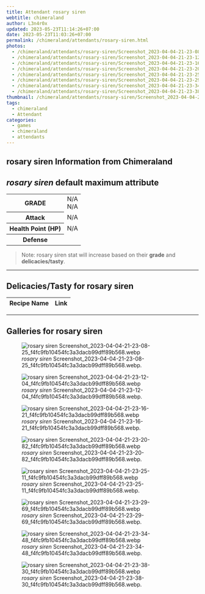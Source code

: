 ```yaml
---
title: Attendant rosary siren
webtitle: chimeraland
author: L3n4r0x
updated: 2023-05-23T11:14:26+07:00
date: 2023-05-23T11:03:26+07:00
permalink: /chimeraland/attendants/rosary-siren.html
photos:
  - /chimeraland/attendants/rosary-siren/Screenshot_2023-04-04-21-23-08-25_f4fc9fb10454fc3a3dacb99dff89b568.webp
  - /chimeraland/attendants/rosary-siren/Screenshot_2023-04-04-21-23-12-04_f4fc9fb10454fc3a3dacb99dff89b568.webp
  - /chimeraland/attendants/rosary-siren/Screenshot_2023-04-04-21-23-16-21_f4fc9fb10454fc3a3dacb99dff89b568.webp
  - /chimeraland/attendants/rosary-siren/Screenshot_2023-04-04-21-23-20-82_f4fc9fb10454fc3a3dacb99dff89b568.webp
  - /chimeraland/attendants/rosary-siren/Screenshot_2023-04-04-21-23-25-11_f4fc9fb10454fc3a3dacb99dff89b568.webp
  - /chimeraland/attendants/rosary-siren/Screenshot_2023-04-04-21-23-29-69_f4fc9fb10454fc3a3dacb99dff89b568.webp
  - /chimeraland/attendants/rosary-siren/Screenshot_2023-04-04-21-23-34-48_f4fc9fb10454fc3a3dacb99dff89b568.webp
  - /chimeraland/attendants/rosary-siren/Screenshot_2023-04-04-21-23-38-30_f4fc9fb10454fc3a3dacb99dff89b568.webp
thumbnail: /chimeraland/attendants/rosary-siren/Screenshot_2023-04-04-21-23-08-25_f4fc9fb10454fc3a3dacb99dff89b568.webp
tags:
  - chimeraland
  - Attendant
categories:
  - games
  - chimeraland
  - attendants
---
```


<link
  rel="stylesheet"
  href="https://rawcdn.githack.com/dimaslanjaka/Web-Manajemen/870a349/css/bootstrap-5-3-0-alpha3-wrapper.css"
/>
<section id="bootstrap-wrapper">
  <div data-bs-theme="dark">
    <h2>rosary siren Information from Chimeraland</h2>
    <h2 id="attribute"><i>rosary siren</i> default maximum attribute</h2>
    <div class="row">
      <div class="col mb-2">
        <div class="card">
          <div class="card-body">
            <table>
              <tr>
                <th>GRADE</th>
                <td>N/A <br />N/A</td>
              </tr>
              <tr>
                <th>Attack</th>
                <td>N/A</td>
              </tr>
              <tr>
                <th>Health Point (HP)</th>
                <td>N/A</td>
              </tr>
              <tr>
                <th>Defense</th>
                <td></td>
              </tr>
            </table>
          </div>
        </div>
      </div>
    </div>
    <blockquote class="bd-callout bd-callout-warning">
      Note: rosary siren stat will increase based on their <b>grade</b> and
      <b>delicacies/tasty</b>.
    </blockquote>
    <hr />
    <h2 id="delicacies">Delicacies/Tasty for rosary siren</h2>
    <div class="card">
      <div class="card-body">
        <div class="table-responsive">
          <table class="table table-striped">
            <thead>
              <tr>
                <th>Recipe Name</th>
                <th>Link</th>
              </tr>
            </thead>
            <tbody></tbody>
          </table>
        </div>
      </div>
    </div>
    <hr />
    <div id="gallery">
      <h2>Galleries for rosary siren</h2>
      <div class="row">
        <div class="col-lg-6 col-12">
          <figure>
            <img
              src="https://www.webmanajemen.com/chimeraland/attendants/rosary-siren/Screenshot_2023-04-04-21-23-08-25_f4fc9fb10454fc3a3dacb99dff89b568.webp"
              alt="rosary siren Screenshot_2023-04-04-21-23-08-25_f4fc9fb10454fc3a3dacb99dff89b568.webp"
            />
            <figcaption style="word-wrap: break-word">
              <i>rosary siren</i>
              Screenshot_2023-04-04-21-23-08-25_f4fc9fb10454fc3a3dacb99dff89b568.webp.
            </figcaption>
          </figure>
        </div>
        <div class="col-lg-6 col-12">
          <figure>
            <img
              src="https://www.webmanajemen.com/chimeraland/attendants/rosary-siren/Screenshot_2023-04-04-21-23-12-04_f4fc9fb10454fc3a3dacb99dff89b568.webp"
              alt="rosary siren Screenshot_2023-04-04-21-23-12-04_f4fc9fb10454fc3a3dacb99dff89b568.webp"
            />
            <figcaption style="word-wrap: break-word">
              <i>rosary siren</i>
              Screenshot_2023-04-04-21-23-12-04_f4fc9fb10454fc3a3dacb99dff89b568.webp.
            </figcaption>
          </figure>
        </div>
        <div class="col-lg-6 col-12">
          <figure>
            <img
              src="https://www.webmanajemen.com/chimeraland/attendants/rosary-siren/Screenshot_2023-04-04-21-23-16-21_f4fc9fb10454fc3a3dacb99dff89b568.webp"
              alt="rosary siren Screenshot_2023-04-04-21-23-16-21_f4fc9fb10454fc3a3dacb99dff89b568.webp"
            />
            <figcaption style="word-wrap: break-word">
              <i>rosary siren</i>
              Screenshot_2023-04-04-21-23-16-21_f4fc9fb10454fc3a3dacb99dff89b568.webp.
            </figcaption>
          </figure>
        </div>
        <div class="col-lg-6 col-12">
          <figure>
            <img
              src="https://www.webmanajemen.com/chimeraland/attendants/rosary-siren/Screenshot_2023-04-04-21-23-20-82_f4fc9fb10454fc3a3dacb99dff89b568.webp"
              alt="rosary siren Screenshot_2023-04-04-21-23-20-82_f4fc9fb10454fc3a3dacb99dff89b568.webp"
            />
            <figcaption style="word-wrap: break-word">
              <i>rosary siren</i>
              Screenshot_2023-04-04-21-23-20-82_f4fc9fb10454fc3a3dacb99dff89b568.webp.
            </figcaption>
          </figure>
        </div>
        <div class="col-lg-6 col-12">
          <figure>
            <img
              src="https://www.webmanajemen.com/chimeraland/attendants/rosary-siren/Screenshot_2023-04-04-21-23-25-11_f4fc9fb10454fc3a3dacb99dff89b568.webp"
              alt="rosary siren Screenshot_2023-04-04-21-23-25-11_f4fc9fb10454fc3a3dacb99dff89b568.webp"
            />
            <figcaption style="word-wrap: break-word">
              <i>rosary siren</i>
              Screenshot_2023-04-04-21-23-25-11_f4fc9fb10454fc3a3dacb99dff89b568.webp.
            </figcaption>
          </figure>
        </div>
        <div class="col-lg-6 col-12">
          <figure>
            <img
              src="https://www.webmanajemen.com/chimeraland/attendants/rosary-siren/Screenshot_2023-04-04-21-23-29-69_f4fc9fb10454fc3a3dacb99dff89b568.webp"
              alt="rosary siren Screenshot_2023-04-04-21-23-29-69_f4fc9fb10454fc3a3dacb99dff89b568.webp"
            />
            <figcaption style="word-wrap: break-word">
              <i>rosary siren</i>
              Screenshot_2023-04-04-21-23-29-69_f4fc9fb10454fc3a3dacb99dff89b568.webp.
            </figcaption>
          </figure>
        </div>
        <div class="col-lg-6 col-12">
          <figure>
            <img
              src="https://www.webmanajemen.com/chimeraland/attendants/rosary-siren/Screenshot_2023-04-04-21-23-34-48_f4fc9fb10454fc3a3dacb99dff89b568.webp"
              alt="rosary siren Screenshot_2023-04-04-21-23-34-48_f4fc9fb10454fc3a3dacb99dff89b568.webp"
            />
            <figcaption style="word-wrap: break-word">
              <i>rosary siren</i>
              Screenshot_2023-04-04-21-23-34-48_f4fc9fb10454fc3a3dacb99dff89b568.webp.
            </figcaption>
          </figure>
        </div>
        <div class="col-lg-6 col-12">
          <figure>
            <img
              src="https://www.webmanajemen.com/chimeraland/attendants/rosary-siren/Screenshot_2023-04-04-21-23-38-30_f4fc9fb10454fc3a3dacb99dff89b568.webp"
              alt="rosary siren Screenshot_2023-04-04-21-23-38-30_f4fc9fb10454fc3a3dacb99dff89b568.webp"
            />
            <figcaption style="word-wrap: break-word">
              <i>rosary siren</i>
              Screenshot_2023-04-04-21-23-38-30_f4fc9fb10454fc3a3dacb99dff89b568.webp.
            </figcaption>
          </figure>
        </div>
      </div>
    </div>
  </div>
</section>